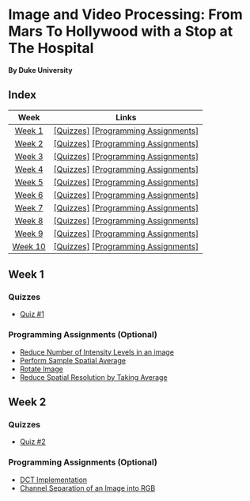 # Image and Video Processing: From Mars To Hollywood with a Stop at The Hospital
__By Duke University__

## Index
| Week | Links | 
|:----:|:-----:|
| [Week 1](#week-1) | [[Quizzes]](#quizzes)    [[Programming Assignments]](#programming-assignments-optional) |
| [Week 2]() | [[Quizzes]](#quizzes)    [[Programming Assignments]](#programming-assignments) |
| [Week 3]() | [[Quizzes]](#quizzes)    [[Programming Assignments]](#programming-assignments) |
| [Week 4]() | [[Quizzes]](#quizzes)    [[Programming Assignments]](#programming-assignments) |
| [Week 5]() | [[Quizzes]](#quizzes)    [[Programming Assignments]](#programming-assignments) |
| [Week 6]() | [[Quizzes]](#quizzes)    [[Programming Assignments]](#programming-assignments) |
| [Week 7]() | [[Quizzes]](#quizzes)    [[Programming Assignments]](#programming-assignments) |
| [Week 8]() | [[Quizzes]](#quizzes)    [[Programming Assignments]](#programming-assignments) |
| [Week 9]() | [[Quizzes]](#quizzes)    [[Programming Assignments]](#programming-assignments) |
| [Week 10]() | [[Quizzes]](#quizzes)    [[Programming Assignments]](#programming-assignments) |


## Week 1
### Quizzes
- [Quiz #1](week-1/quiz-1.md)

### Programming Assignments (Optional)
- [Reduce Number of Intensity Levels in an image](week-1/reducePixelIntensityLevels.m)
- [Perform Sample Spatial Average](week-1/spatialAverage.m)
- [Rotate Image](week-1/rotateImage.m)
- [Reduce Spatial Resolution by Taking Average](week-1/reduceImageSpatialResolution.m)

## Week 2
### Quizzes
- [Quiz #2](week-2/quiz-2.md)

### Programming Assignments (Optional)
- [DCT Implementation](week-2/dctTest.m)
- [Channel Separation of an Image into RGB](week-2/test.m)
